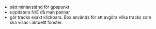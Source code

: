 * sätt miniavstånd för gpspunkt
* uppdatera N/E då man pannar
* gör tracks exakt klickbara. Box används för att avgöra vilka tracks som ska visas i aktuellt fönster.